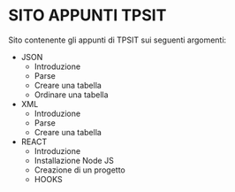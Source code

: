 # SITO APPUNTI TPSIT

Sito contenente gli appunti di TPSIT sui seguenti argomenti:
- JSON
  -  Introduzione
  -  Parse
  -  Creare una tabella
  -  Ordinare una tabella
- XML
  -  Introduzione
  -  Parse
  -  Creare una tabella
- REACT
  -  Introduzione
  -  Installazione Node JS
  -  Creazione di un progetto
  -  HOOKS
